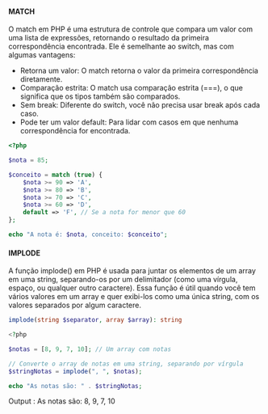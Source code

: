 #### MATCH

O match em PHP é uma estrutura de controle que compara um valor com uma lista de expressões, retornando o resultado da primeira correspondência encontrada. Ele é semelhante ao switch, mas com algumas vantagens:

- Retorna um valor: O match retorna o valor da primeira correspondência diretamente.
- Comparação estrita: O match usa comparação estrita (===), o que significa que os tipos também são comparados.
- Sem break: Diferente do switch, você não precisa usar break após cada caso.
- Pode ter um valor default: Para lidar com casos em que nenhuma correspondência for encontrada.

```php
<?php

$nota = 85;

$conceito = match (true) {
    $nota >= 90 => 'A',
    $nota >= 80 => 'B',
    $nota >= 70 => 'C',
    $nota >= 60 => 'D',
    default => 'F', // Se a nota for menor que 60
};

echo "A nota é: $nota, conceito: $conceito";

```

#### IMPLODE

A função implode() em PHP é usada para juntar os elementos de um array em uma string, separando-os por um delimitador (como uma vírgula, espaço, ou qualquer outro caractere). Essa função é útil quando você tem vários valores em um array e quer exibi-los como uma única string, com os valores separados por algum caractere.

```php
implode(string $separator, array $array): string

<?php

$notas = [8, 9, 7, 10]; // Um array com notas

// Converte o array de notas em uma string, separando por vírgula
$stringNotas = implode(", ", $notas);

echo "As notas são: " . $stringNotas;

```

Output : As notas são: 8, 9, 7, 10
